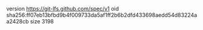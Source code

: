 version https://git-lfs.github.com/spec/v1
oid sha256:ff07eb13bfbd9b4f009733da5af1ff2b6b2dfd433698aedd54d83224aa2428cb
size 3198
